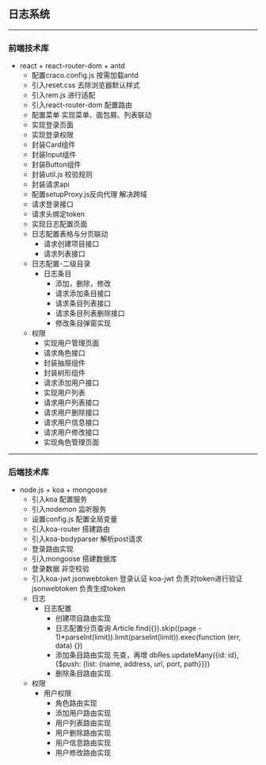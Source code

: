 ## 日志系统
---

### 前端技术库
* react + react-router-dom + antd<br>
    - 配置craco.config.js 按需加载antd
    - 引入reset.css 去除浏览器默认样式
    - 引入rem.js 进行适配
    - 引入react-router-dom 配置路由
    - 配置菜单 实现菜单、面包屑、列表联动
    - 实现登录页面
    - 实现登录权限
    - 封装Card组件
    - 封装Input组件
    - 封装Button组件
    - 封装util.js 校验规则
    - 封装请求api
    - 配置setupProxy.js反向代理 解决跨域
    - 请求登录接口
    - 请求头绑定token
    - 实现日志配置页面
    - 日志配置表格与分页联动
        - 请求创建项目接口
        - 请求列表接口
    - 日志配置-二级目录
        - 日志条目
            - 添加，删除，修改
            - 请求添加条目接口
            - 请求条目列表接口
            - 请求条目列表删除接口
            - 修改条目弹窗实现
    - 权限
        - 实现用户管理页面
        - 请求角色接口
        - 封装抽屉组件
        - 封装树形组件
        - 请求添加用户接口
        - 实现用户列表
        - 请求用户列表接口
        - 请求用户删除接口
        - 请求用户信息接口
        - 请求用户修改接口
        - 实现角色管理页面
---

### 后端技术库
* node.js + koa + mongoose<br>
    - 引入koa 配置服务
    - 引入nodemon 监听服务
    - 设置config.js 配置全局变量
    - 引入koa-router 搭建路由
    - 引入koa-bodyparser 解析post请求
    - 登录路由实现
    - 引入mongoose 搭建数据库
    - 登录数据 非空校验
    - 引入koa-jwt jsonwebtoken 登录认证 koa-jwt 负责对token进行验证 jsonwebtoken 负责生成token
    - 日志
        - 日志配置
            - 创建项目路由实现
            - 日志配置分页查询 Article.find({}).skip((page - 1)*parseInt(limit)).limit(parseInt(limit)).exec(function (err, data) {})
            - 添加条目路由实现 先查，再增 dbRes.updateMany({id: id}, {$push: {list: {name, address, url, port, path}}})
            - 删除条目路由实现
    - 权限
        - 用户权限
            - 角色路由实现
            - 添加用户路由实现
            - 用户列表路由实现
            - 用户删除路由实现
            - 用户信息路由实现
            - 用户修改路由实现



